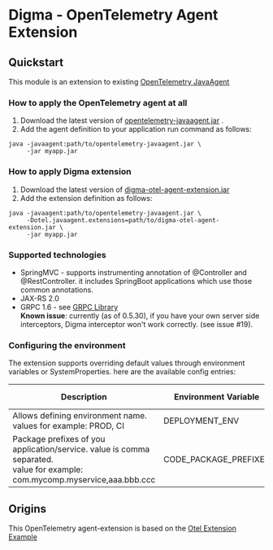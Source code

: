 # Digma - OpenTelemetry Agent Extension

## Quickstart

This module is an extension to
existing [OpenTelemetry JavaAgent](https://github.com/open-telemetry/opentelemetry-java-instrumentation#getting-started)

### How to apply the OpenTelemetry agent at all

1. Download the latest version
   of [opentelemetry-javaagent.jar](https://github.com/open-telemetry/opentelemetry-java-instrumentation/releases/latest/download/opentelemetry-javaagent.jar)
   .
2. Add the agent definition to your application run command as follows:

```
java -javaagent:path/to/opentelemetry-javaagent.jar \
     -jar myapp.jar
```

### How to apply Digma extension

1. Download the latest version
   of [digma-otel-agent-extension.jar](https://github.com/digma-ai/otel-java-instrumentation/releases/latest)
2. Add the extension definition as follows:

```
java -javaagent:path/to/opentelemetry-javaagent.jar \
     -Dotel.javaagent.extensions=path/to/digma-otel-agent-extension.jar \
     -jar myapp.jar
```

### Supported technologies

- SpringMVC - supports instrumenting annotation of @Controller and @RestController.
  it includes SpringBoot applications which use those common annotations.
- JAX-RS 2.0
- GRPC 1.6 - see [GRPC Library](../instrumentation/grpc-16/library/README.md)
  <br>
  <b>Known issue</b>: currently (as of 0.5.30), if you have your own server side interceptors, Digma interceptor won't
  work
  correctly. (see issue #19).

### Configuring the environment

The extension supports overriding default values through environment variables or SystemProperties.
here are the available config entries:

| Description                                                                                                                    | Environment Variable  | System Property       | default value        |
|--------------------------------------------------------------------------------------------------------------------------------|-----------------------|-----------------------|----------------------|
| Allows defining environment name. <br>values for example: PROD, CI                                                             | DEPLOYMENT_ENV        | DEPLOYMENT_ENV        | <my-hostname>[local] |
| Package prefixes of you application/service. value is comma separated. <br>value for example: com.mycomp.myservice,aaa.bbb.ccc | CODE_PACKAGE_PREFIXES | CODE_PACKAGE_PREFIXES | <empty>              |

## Origins

This OpenTelemetry agent-extension is based on
the [Otel Extension Example](https://github.com/open-telemetry/opentelemetry-java-instrumentation/tree/main/examples/extension)
